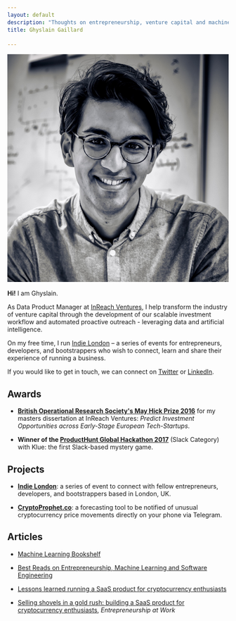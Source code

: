 ```yaml
---
layout: default
description: "Thoughts on entrepreneurship, venture capital and machine learning."
title: Ghyslain Gaillard

---
```


![ghyslain](./ghyslain.jpg)

**Hi!** I am Ghyslain.

As Data Product Manager at [InReach Ventures](http://www.inreachventures.com/), I help transform the industry of venture capital through the development of our scalable investment workflow and automated proactive outreach - leveraging data and artificial intelligence.

On my free time, I run [Indie London](https://indieldn.com/) – a series of events for entrepreneurs, developers, and bootstrappers who wish to connect, learn and share their experience of running a business.

If you would like to get in touch, we can connect on [Twitter](https://twitter.com/iamghyslain) or [LinkedIn](https://www.linkedin.com/in/ghyslaingaillard).  

## Awards

- **[British Operational Research Society's May Hick Prize 2016](http://www.theorsociety.com/Pages/Awards/May.aspx)** for my masters dissertation at InReach Ventures: *Predict Investment Opportunities across Early-Stage European Tech-Startups*.

- **Winner of the [ProductHunt Global Hackathon 2017](https://blog.producthunt.com/winners-of-the-product-hunt-global-hackathon-2017-e2bad6adda39)** (Slack Category) with Klue: the first Slack-based mystery game.


## Projects

- **[Indie London](https://indieldn.com/)**: a series of event to connect with fellow entrepreneurs, developers, and bootstrappers based in London, UK.

- **[CryptoProphet.co](https://cryptoprophet.co/)**: a forecasting tool to be notified of unusual cryptocurrency price movements  directly on your phone via Telegram.


## Articles

- [Machine Learning Bookshelf](http://ghyslain.me/bookshelf)

- [Best Reads on Entrepreneurship, Machine Learning and Software Engineering](https://ghyslain.me/library)

- [Lessons learned running a SaaS product for cryptocurrency enthusiasts](https://medium.com/@ghyslain/how-cryptoprophet-uses-metrics-to-measure-growth-14e4a52f275c)

- [Selling shovels in a gold rush: building a SaaS product for cryptocurrency enthusiasts](https://medium.com/entrepreneurship-at-work/selling-shovel-during-the-gold-rush-building-a-saas-product-for-cryptocurrency-enthusiasts-7ff02bb0724e), *Entrepreneurship at Work*

